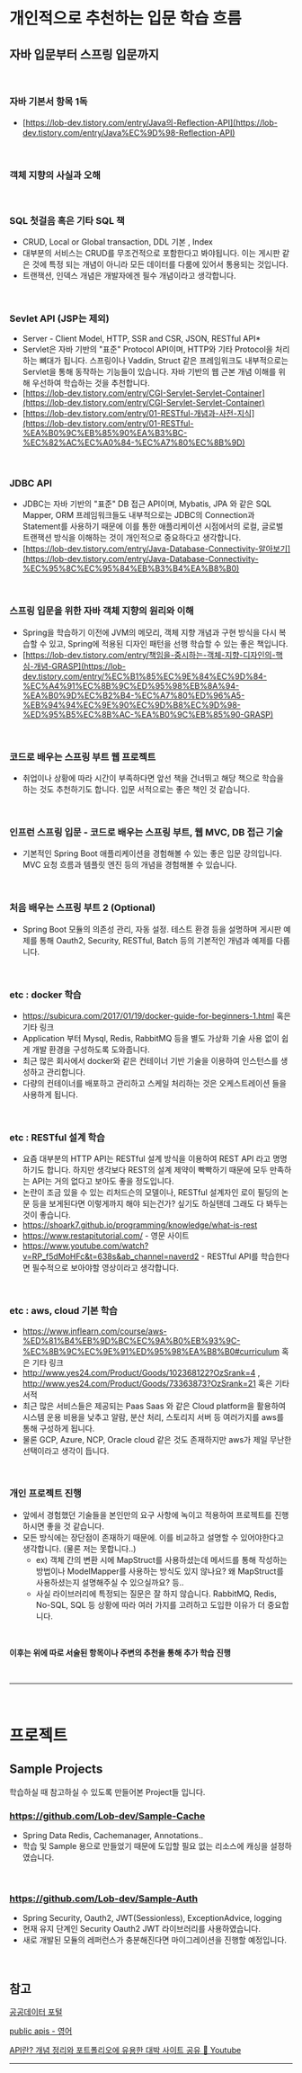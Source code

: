 
# 개인적으로 추천하는 입문 학습 흐름

## 자바 입문부터 스프링 입문까지

<br/>

### **자바 기본서 항목 1독**

- [https://lob-dev.tistory.com/entry/Java의-Reflection-API](https://lob-dev.tistory.com/entry/Java%EC%9D%98-Reflection-API)

<br/>

### **객체 지향의 사실과 오해**

<br/>

### **SQL 첫걸음 혹은 기타 SQL 책**

- CRUD, Local or Global transaction, DDL 기본 , Index
- 대부분의 서비스는 CRUD를 무조건적으로 포함한다고 봐야됩니다. 이는 게시판 같은 것에 특정 되는 개념이 아니라 모든 데이터를 다룸에 있어서 통용되는 것입니다.
- 트랜잭션, 인덱스 개념은 개발자에겐 필수 개념이라고 생각합니다.

<br/>

### **Sevlet API (JSP는 제외)**

- Server - Client Model, HTTP, SSR and CSR, JSON, RESTful API*
- Servlet은 자바 기반의 "표준" Protocol API이며, HTTP와 기타 Protocol을 처리하는 뼈대가 됩니다. 스프링이나 Vaddin, Struct 같은 프레임워크도 내부적으로는 Servlet을 통해 동작하는 기능들이 있습니다. 자바 기반의 웹 근본 개념 이해를 위해 우선하여 학습하는 것을 추천합니다.
- [https://lob-dev.tistory.com/entry/CGI-Servlet-Servlet-Container](https://lob-dev.tistory.com/entry/CGI-Servlet-Servlet-Container)
- [https://lob-dev.tistory.com/entry/01-RESTful-개념과-사전-지식](https://lob-dev.tistory.com/entry/01-RESTful-%EA%B0%9C%EB%85%90%EA%B3%BC-%EC%82%AC%EC%A0%84-%EC%A7%80%EC%8B%9D)

<br/>

### **JDBC API**

- JDBC는 자바 기반의 "표준" DB 접근 API이며, Mybatis, JPA 와 같은 SQL Mapper, ORM 프레임워크들도 내부적으로는 JDBC의 Connection과 Statement를 사용하기 때문에 이를 통한 애플리케이션 시점에서의 로컬, 글로벌 트랜잭션 방식을 이해하는 것이 개인적으로 중요하다고 생각합니다.
- [https://lob-dev.tistory.com/entry/Java-Database-Connectivity-알아보기](https://lob-dev.tistory.com/entry/Java-Database-Connectivity-%EC%95%8C%EC%95%84%EB%B3%B4%EA%B8%B0)

<br/>

### **스프링 입문을 위한 자바 객체 지향의 원리와 이해**

- Spring을 학습하기 이전에 JVM의 메모리, 객체 지향 개념과 구현 방식을 다시 복습할 수 있고, Spring에 적용된 디자인 패턴을 선행 학습할 수 있는 좋은 책입니다.
- [https://lob-dev.tistory.com/entry/책임을-중시하는-객체-지향-디자인의-핵심-개념-GRASP](https://lob-dev.tistory.com/entry/%EC%B1%85%EC%9E%84%EC%9D%84-%EC%A4%91%EC%8B%9C%ED%95%98%EB%8A%94-%EA%B0%9D%EC%B2%B4-%EC%A7%80%ED%96%A5-%EB%94%94%EC%9E%90%EC%9D%B8%EC%9D%98-%ED%95%B5%EC%8B%AC-%EA%B0%9C%EB%85%90-GRASP)

<br/>

### **코드로 배우는 스프링 부트 웹 프로젝트**

- 취업이나 상황에 따라 시간이 부족하다면 앞선 책을 건너뛰고 해당 책으로 학습을 하는 것도 추천하기도 합니다. 입문 서적으로는 좋은 책인 것 같습니다.

<br/>

### **인프런 스프링 입문 - 코드로 배우는 스프링 부트, 웹 MVC, DB 접근 기술**

- 기본적인 Spring Boot 애플리케이션을 경험해볼 수 있는 좋은 입문 강의입니다. MVC 요청 흐름과 템플릿 엔진 등의 개념을 경험해볼 수 있습니다.

<br/>

### **처음 배우는 스프링 부트 2 (Optional)**

- Spring Boot 모듈의 의존성 관리, 자동 설정. 테스트 환경 등을 설명하며 게시판 예제를 통해 Oauth2, Security, RESTful, Batch 등의 기본적인 개념과 예제를 다룹니다.

<br/>

### **etc : docker 학습**

- https://subicura.com/2017/01/19/docker-guide-for-beginners-1.html 혹은 기타 링크
- Application 부터 Mysql, Redis, RabbitMQ 등을 별도 가상화 기술 사용 없이 쉽게 개발 환경을 구성하도록 도와줍니다.
- 최근 많은 회사에서 docker와 같은 컨테이너 기반 기술을 이용하여 인스턴스를 생성하고 관리합니다. 
- 다량의 컨테이너를 배포하고 관리하고 스케일 처리하는 것은 오케스트레이션 들을 사용하게 됩니다.

<br/>

### **etc : RESTful 설계 학습**
- 요즘 대부분의 HTTP API는 RESTful 설계 방식을 이용하여 REST API 라고 명명하기도 합니다. 하지만 생각보다 REST의 설계 제약이 빡빡하기 때문에 모두 만족하는 API는 거의 없다고 보아도 좋을 정도입니다.
- 논란이 조금 있을 수 있는 리처드슨의 모델이나, RESTful 설계자인 로이 필딩의 논문 등을 보게된다면 이렇게까지 해야 되는건가? 싶기도 하실탠데 그래도 다 봐두는 것이 좋습니다.
- https://shoark7.github.io/programming/knowledge/what-is-rest 
- https://www.restapitutorial.com/ - 영문 사이트
- https://www.youtube.com/watch?v=RP_f5dMoHFc&t=638s&ab_channel=naverd2 - RESTful API를 학습한다면 필수적으로 보아야할 영상이라고 생각합니다.

<br/>

### **etc : aws, cloud 기본 학습**

- https://www.inflearn.com/course/aws-%ED%81%B4%EB%9D%BC%EC%9A%B0%EB%93%9C-%EC%8B%9C%EC%9E%91%ED%95%98%EA%B8%B0#curriculum 혹은 기타 링크
- http://www.yes24.com/Product/Goods/102368122?OzSrank=4 , http://www.yes24.com/Product/Goods/73363873?OzSrank=21 혹은 기타 서적
- 최근 많은 서비스들은 제공되는 Paas Saas 와 같은 Cloud platform을 활용하여 시스템 운용 비용을 낮추고 알람, 분산 처리, 스토리지 서버 등 여러가지를 aws를 통해 구성하게 됩니다.
- 물론 GCP, Azure, NCP, Oracle cloud 같은 것도 존재하지만 aws가 제일 무난한 선택이라고 생각이 듭니다.

<br/>

### **개인 프로젝트 진행**

- 앞에서 경험했던 기술들을 본인만의 요구 사항에 녹이고 적용하여 프로젝트를 진행하시면 좋을 것 같습니다.
- 모든 방식에는 장단점이 존재하기 때문에. 이를 비교하고 설명할 수 있어야한다고 생각합니다. (물론 저는 못합니다..)
    - ex) 객체 간의 변환 시에 MapStruct를 사용하셨는데 메서드를 통해 작성하는 방법이나 ModelMapper를 사용하는 방식도 있지 않나요? 왜 MapStruct를 사용하셨는지 설명해주실 수 있으실까요? 등..
    - 사실 라이브러리에 특정되는 질문은 잘 하지 않습니다. RabbitMQ, Redis, No-SQL, SQL 등 상황에 따라 여러 가지를 고려하고 도입한 이유가 더 중요합니다.


<br/>

**이후는 위에 따로 서술된 항목이나 주변의 추천을 통해 추가 학습 진행**

<br/>

---

<br/>

# 프로젝트

## Sample Projects 
학습하실 때 참고하실 수 있도록 만들어본 Project들 입니다.
### https://github.com/Lob-dev/Sample-Cache

- Spring Data Redis, Cachemanager, Annotations..
- 학습 및 Sample 용으로 만들었기 때문에 도입할 필요 없는 리소스에 캐싱을 설정하였습니다.

<br/>

### https://github.com/Lob-dev/Sample-Auth

- Spring Security, Oauth2, JWT(Sessionless), ExceptionAdvice, logging
- 현재 유지 단계인 Security Oauth2 JWT 라이브러리를 사용하였습니다.
- 새로 개발된 모듈의 레퍼런스가 충분해진다면 마이그레이션을 진행할 예정입니다.

<br/>

## 참고

[공공데이터 포털](https://www.data.go.kr/)

[public apis - 영어](https://github.com/public-apis/public-apis)

[API란? 개념 정리와 포트폴리오에 유용한 대박 사이트 공유 🙌 Youtube](https://www.youtube.com/watch?v=ogT267HvNuQ&t=337s&ab_channel=%EB%93%9C%EB%A6%BC%EC%BD%94%EB%94%A9by%EC%97%98%EB%A6%AC)

---
